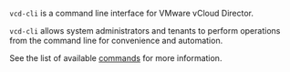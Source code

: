 `vcd-cli` is a command line interface for VMware vCloud Director.

`vcd-cli` allows system administrators and tenants to perform operations from
the command line for convenience and automation.

See the list of available [commands](commands.html) for more information.
